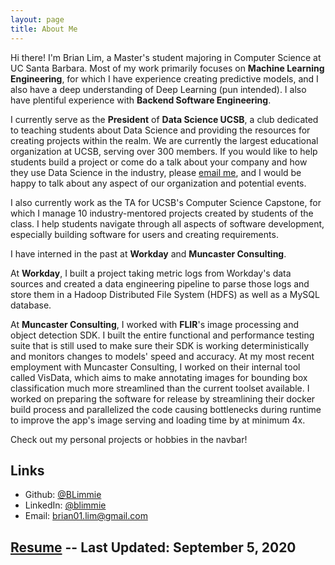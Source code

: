 ```yaml
---
layout: page
title: About Me
---
```


Hi there! I'm Brian Lim, a Master's student majoring in Computer Science at UC Santa Barbara. Most of my work primarily focuses on **Machine Learning Engineering**, for which I have experience creating predictive models, and I also have a deep understanding of Deep Learning (pun intended). I also have plentiful experience with **Backend Software Engineering**.

I currently serve as the **President** of **Data Science UCSB**, a club dedicated to teaching students about Data Science and providing the resources for creating projects within the realm. We are currently the largest educational organization at UCSB, serving over 300 members. If you would like to help students build a project or come do a talk about your company and how they use Data Science in the industry, please [email me](mailto:brian01.lim@gmail.com), and I would be happy to talk about any aspect of our organization and potential events.

I also currently work as the TA for UCSB's Computer Science Capstone, for which I manage 10 industry-mentored projects created by students of the class. I help students navigate through all aspects of software development, especially building software for users and creating requirements.

I have interned in the past at **Workday** and **Muncaster Consulting**. 

At **Workday**, I built a project taking metric logs from Workday's data sources and created a data engineering pipeline to parse those logs and store them in a Hadoop Distributed File System (HDFS) as well as a MySQL database.

At **Muncaster Consulting**, I worked with **FLIR**'s image processing and object detection SDK. I built the entire functional and performance testing suite that is still used to make sure their SDK is working deterministically and monitors changes to models' speed and accuracy. At my most recent employment with Muncaster Consulting, I worked on their internal tool called VisData, which aims to make annotating images for bounding box classification much more streamlined than the current toolset available. I worked on preparing the software for release by streamlining their docker build process and parallelized the code causing bottlenecks during runtime to improve the app's image serving and loading time by at minimum 4x.

Check out my personal projects or hobbies in the navbar!

## Links

* Github: [@BLimmie](https://www.github.com/BLimmie)
* LinkedIn: [@blimmie](https://www.linkedin.com/in/blimmie)
* Email: [brian01.lim@gmail.com](mailto:brian01.lim@gmail.com)

## [Resume](/brian_lim_resume.pdf) -- Last Updated: September 5, 2020
